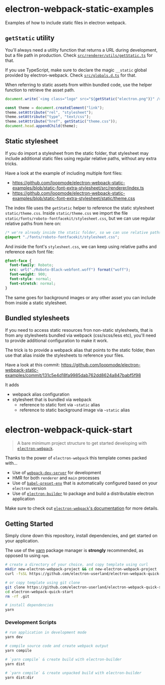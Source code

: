 # electron-webpack-static-examples

Examples of how to include static files in electron webpack.

## `getStatic` utility

You'll always need a utility function that returns a URL during development, but a file path in production. Check [`src/renderer/utils/getStatic.ts`](./src/renderer/utils/getStatic.ts) for that.

If you use TypeScript, make sure to declare the magic `__static` global provided by electron-webpack. Check [`src/globals.d.ts`](./src/globals.d.ts) for that.

When referring to static assets from within bundled code, use the helper function to retrieve the asset path.

```javascript
document.write(`<img class="logo" src="${getStatic("electron.png")}" />`);

const theme = document.createElement("link");
theme.setAttribute("rel", "stylesheet");
theme.setAttribute("type", "text/css");
theme.setAttribute("href", getStatic("theme.css"));
document.head.appendChild(theme);
```

## Static stylesheet

If you do import a stylesheet from the static folder, that stylesheet may include additional static files using regular relative paths, without any extra tricks.

Have a look at the example of including multiple font files:

- https://github.com/loopmode/electron-webpack-static-examples/blob/static-font-extra-stylesheet/src/renderer/index.ts
- https://github.com/loopmode/electron-webpack-static-examples/blob/static-font-extra-stylesheet/static/theme.css

The index file uses the `getStatic` helper to reference the static stylesheet `static/theme.css`.
Inside `static/theme.css` we import the file `static/fonts/roboto-fontfacekit/stylesheet.css`, but we can use regular relative paths from here on:

```css
/* we're already inside the static folder, so we can use relative paths as usual */
@import "./fonts/roboto-fontfacekit/stylesheet.css";
```

And inside the font's `stylesheet.css`, we can keep using relative paths and reference each font file:

```css
@font-face {
  font-family: Roboto;
  src: url("./Roboto-Black-webfont.woff") format("woff");
  font-weight: 900;
  font-style: normal;
  font-stretch: normal;
}
```

The same goes for background images or any other asset you can include from inside a static stylesheet.

## Bundled stylesheets

If you need to access static resources fron non-static stylesheets, that is from any stylesheets bundled via webpack (css/scss/less etc), you'll need to provide additional configuration to make it work.

The trick is to provide a webpack alias that points to the static folder, then use that alias inside the stylesheets to reference your files.

Have a look at this commit: https://github.com/loopmode/electron-webpack-static-examples/commit/131c5e4d18fa9985dab762dd8624a847babf5f98

It adds

- webpack alias configuration
- stylesheet that is bundled via webpack
  - reference to static font via `~static` alias
  - reference to static background image via `~static` alias

# electron-webpack-quick-start

> A bare minimum project structure to get started developing with [`electron-webpack`](https://github.com/electron-userland/electron-webpack).

Thanks to the power of `electron-webpack` this template comes packed with...

- Use of [`webpack-dev-server`](https://github.com/webpack/webpack-dev-server) for development
- HMR for both `renderer` and `main` processes
- Use of [`babel-preset-env`](https://github.com/babel/babel-preset-env) that is automatically configured based on your `electron` version
- Use of [`electron-builder`](https://github.com/electron-userland/electron-builder) to package and build a distributable electron application

Make sure to check out [`electron-webpack`'s documentation](https://webpack.electron.build/) for more details.

## Getting Started

Simply clone down this repository, install dependencies, and get started on your application.

The use of the [yarn](https://yarnpkg.com/) package manager is **strongly** recommended, as opposed to using `npm`.

```bash
# create a directory of your choice, and copy template using curl
mkdir new-electron-webpack-project && cd new-electron-webpack-project
curl -fsSL https://github.com/electron-userland/electron-webpack-quick-start/archive/master.tar.gz | tar -xz --strip-components 1

# or copy template using git clone
git clone https://github.com/electron-userland/electron-webpack-quick-start.git
cd electron-webpack-quick-start
rm -rf .git

# install dependencies
yarn
```

### Development Scripts

```bash
# run application in development mode
yarn dev

# compile source code and create webpack output
yarn compile

# `yarn compile` & create build with electron-builder
yarn dist

# `yarn compile` & create unpacked build with electron-builder
yarn dist:dir
```
